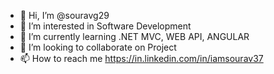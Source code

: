 - 👋 Hi, I’m @souravg29
- 👀 I’m interested in Software Development
- 🌱 I’m currently learning .NET MVC, WEB API, ANGULAR
- 💞️ I’m looking to collaborate on Project
- 📫 How to reach me https://in.linkedin.com/in/iamsourav37


<!---
souravg29/souravg29 is a ✨ special ✨ repository because its `README.md` (this file) appears on your GitHub profile.
You can click the Preview link to take a look at your changes.
--->
